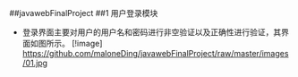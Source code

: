 ##javawebFinalProject
##1 用户登录模块

* 登录界面主要对用户的用户名和密码进行非空验证以及正确性进行验证，其界面如图所示。
[!image] https://github.com/maloneDing/javawebFinalProject/raw/master/images/01.jpg